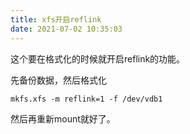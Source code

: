 ```yaml
---
title: xfs开启reflink
date: 2021-07-02 10:35:03
---
```


这个要在格式化的时候就开启reflink的功能。

先备份数据，然后格式化
```shell
mkfs.xfs -m reflink=1 -f /dev/vdb1
```
然后再重新mount就好了。
